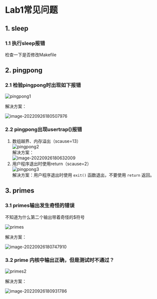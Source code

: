 
# Lab1常见问题

## 1. sleep

### 1.1 执行sleep报错

检查一下是否修改Makefile

## 2. pingpong

### 2.1 检验pingpong时出现如下报错

![pingpong1](lab1.assets/pingpong1.png)

解决方案：

![image-20220926180507976](lab1.assets/image-20220926180507976.png)

### 2.2 pingpong出现usertrap()报错

1. 数组越界、内存溢出（scause=13）  
![pingpong2](lab1.assets/pingpong2.png)  
解决方案：  
![image-20220926180632009](lab1.assets/image-20220926180632009.png)
2. 用户程序退出时使用return（scause=2）  
![pingpong3](lab1.assets/pingpong3.png)  
解决方案：用户程序退出时使用 `exit()` 函数退出，不要使用 `return` 返回。

## 3. primes

### 3.1 primes输出发生奇怪的错误

不知道为什么第二个输出带着奇怪的$符号

![primes](lab1.assets/primes.png)

解决方案：

![image-20220926180747910](lab1.assets/image-20220926180747910.png)

### 3.2 prime 内核中输出正确，但是测试时不通过？

![primes2](lab1.assets/primes2.png)

解决方案：

![image-20220926180931786](lab1.assets/image-20220926180931786.png)
